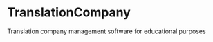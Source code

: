 TranslationCompany
==================

Translation company management software for educational purposes
